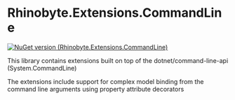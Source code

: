 # Rhinobyte.Extensions.CommandLine

[![NuGet version (Rhinobyte.Extensions.CommandLine)](https://img.shields.io/nuget/v/Rhinobyte.Extensions.CommandLine.svg?style=flat)](https://www.nuget.org/packages/Rhinobyte.Extensions.CommandLine/)

This library contains extensions built on top of the dotnet/command-line-api (System.CommandLine)

The extensions include support for complex model binding from the command line arguments using property attribute decorators
